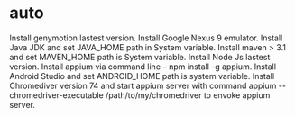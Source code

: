 # auto
Install genymotion lastest version. 
Install Google Nexus 9 emulator.
Install Java JDK and set JAVA_HOME path in System variable.
Install maven > 3.1 and set MAVEN_HOME path is System variable.
Install Node Js lastest version.
Install appium via command line – npm install -g appium.
Install Android Studio and set ANDROID_HOME path is system variable.
Install Chromediver version 74 and start appium server with command appium --chromedriver-executable /path/to/my/chromedriver to envoke appium server.

